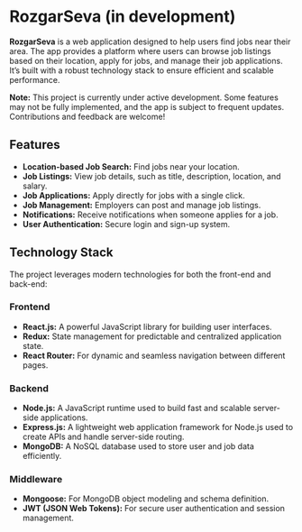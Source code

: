 # RozgarSeva (in development)

**RozgarSeva** is a web application designed to help users find jobs near their area. The app provides a platform where users can browse job listings based on their location, apply for jobs, and manage their job applications. It’s built with a robust technology stack to ensure efficient and scalable performance.

 **Note:** This project is currently under active development. Some features may not be fully implemented, and the app is subject to frequent updates. Contributions and feedback are welcome!

## Features

- **Location-based Job Search:** Find jobs near your location.
- **Job Listings:** View job details, such as title, description, location, and salary.
- **Job Applications:** Apply directly for jobs with a single click.
- **Job Management:** Employers can post and manage job listings.
- **Notifications:** Receive notifications when someone applies for a job.
- **User Authentication:** Secure login and sign-up system.

## Technology Stack

The project leverages modern technologies for both the front-end and back-end:

### Frontend

- **React.js:** A powerful JavaScript library for building user interfaces.
- **Redux:** State management for predictable and centralized application state.
- **React Router:** For dynamic and seamless navigation between different pages.
  
### Backend

- **Node.js:** A JavaScript runtime used to build fast and scalable server-side applications.
- **Express.js:** A lightweight web application framework for Node.js used to create APIs and handle server-side routing.
- **MongoDB:** A NoSQL database used to store user and job data efficiently.

### Middleware

- **Mongoose:** For MongoDB object modeling and schema definition.
- **JWT (JSON Web Tokens):** For secure user authentication and session management.


